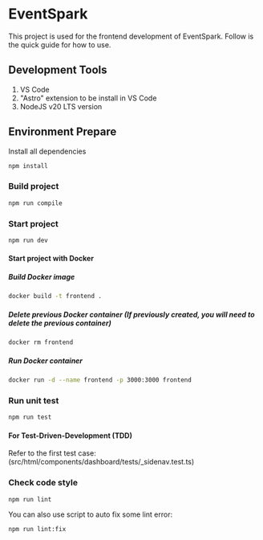 # EventSpark

This project is used for the frontend development of EventSpark. Follow is the quick guide for how to use.

## Development Tools

1. VS Code
2. "Astro" extension to be install in VS Code
3. NodeJS v20 LTS version

## Environment Prepare

Install all dependencies

```bash
npm install
```

### Build project

```bash
npm run compile
```

### Start project

```bash
npm run dev
```

#### Start project with Docker
##### Build Docker image
```bash
docker build -t frontend .
```
##### Delete previous Docker container (If previously created, you will need to delete the previous container)
```bash
docker rm frontend
```
##### Run Docker container
```bash
docker run -d --name frontend -p 3000:3000 frontend
```

### Run unit test

```bash
npm run test
```

#### For Test-Driven-Development (TDD)
Refer to the first test case: (src/html/components/dashboard/tests/_sidenav.test.ts)

### Check code style

```bash
npm run lint
```

You can also use script to auto fix some lint error:

```bash
npm run lint:fix
```

